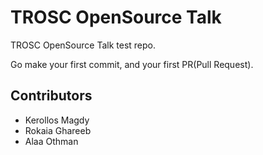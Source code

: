 # TROSC OpenSource Talk

TROSC OpenSource Talk test repo.

Go make your first commit, and your first PR(Pull Request).

## Contributors

- Kerollos Magdy
- Rokaia Ghareeb
- Alaa Othman
